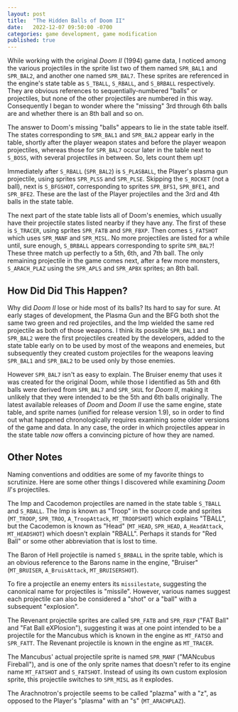 ```yaml
---
layout: post
title:  "The Hidden Balls of Doom II"
date:   2022-12-07 09:50:00 -0700
categories: game development, game modification
published: true
---
```


While working with the original *Doom II* (1994) game data, I noticed 
among the various projectiles in the sprite list two of them named 
`SPR_BAL1` and `SPR_BAL2`, and another one named `SPR_BAL7`. These 
sprites are referenced in the engine's state table as `S_TBALL`, 
`S_RBALL`, and `S_BRBALL` respectively. They are obvious references to 
sequentially-numbered "balls" or projectiles, but none of the other 
projectiles are numbered in this way. Consequently I began to wonder 
where the "missing" 3rd through 6th balls are and whether there is an 
8th ball and so on.

The answer to Doom's missing "balls" appears to lie in the state table 
itself. The states corresponding to `SPR_BAL1` and `SPR_BAL2` appear 
early in the table, shortly after the player weapon states and before 
the player weapon projectiles, whereas those for `SPR_BAL7` occur later 
in the table next to `S_BOSS`, with several projectiles in between. So, 
lets count them up!

Immediately after `S_RBALL` (`SPR_BAL2`) is `S_PLASBALL`, the Player's 
plasma gun projectile, using sprites `SPR_PLSS` and `SPR_PLSE`. Skipping 
the `S_ROCKET` (not a ball), next is `S_BFGSHOT`, corresponding to 
sprites `SPR_BFS1`, `SPR_BFE1`, and `SPR_BFE2`. These are the last of 
the Player projectiles and the 3rd and 4th balls in the state table.

The next part of the state table lists all of Doom's enemies, which 
usually have their projectile states listed nearby if they have any. The 
first of these is `S_TRACER`, using sprites `SPR_FATB` and `SPR_FBXP`. 
Then comes `S_FATSHOT` which uses `SPR_MANF` and `SPR_MISL`. No more 
projectiles are listed for a while until, sure enough, `S_BRBALL` 
appears corresponding to sprite `SPR_BAL7`! These three match up 
perfectly to a 5th, 6th, and 7th ball. The only remaining projectile in 
the game comes next, after a few more monsters, `S_ARACH_PLAZ` using the 
`SPR_APLS` and `SPR_APBX` sprites; an 8th ball.

How Did Did This Happen?
------------------------

Why did *Doom II* lose or hide most of its balls? Its hard to say for 
sure. At early stages of development, the Plasma Gun and the BFG both 
shot the same two green and red projectiles, and the Imp wielded the 
same red projectile as both of those weapons. I think its possible 
`SPR_BAL1` and `SPR_BAL2` were the first projectiles created by the 
developers, added to the state table early on to be used by most of the 
weapons and enemeies, but subsequently they created custom projectiles 
for the weapons leaving `SPR_BAL1` and `SPR_BAL2` to be used only by 
those enemies.

However `SPR_BAL7` isn't as easy to explain. The Bruiser enemy that uses 
it was created for the original Doom, while those I identified as 5th 
and 6th balls were derived from `SPR_BAL7` and `SPR_SKUL` for *Doom II*, 
making it unlikely that they were intended to be the 5th and 6th balls 
originally. The latest available releases of *Doom* and *Doom II* use 
the same engine, state table, and sprite names (unified for release 
version 1.9), so in order to find out what happened chronologically 
requires examining some older versions of the game and data. In any 
case, the order in which projectiles appear in the state table *now* 
offers a convincing picture of how they are named.

Other Notes
-----------

Naming conventions and oddities are some of my favorite things to 
scrutinize. Here are some other things I discovered while examining 
*Doom II*'s projectiles.

The Imp and Cacodemon projectiles are named in the state table `S_TBALL` 
and `S_RBALL`. The Imp is known as "Troop" in the source code and 
sprites (`MT_TROOP`, `SPR_TROO`, `A_TroopAttack`, `MT_TROOPSHOT`) which 
explains "TBALL", but the Cacodemon is known as "Head" (`MT_HEAD`, 
`SPR_HEAD`, `A_HeadAttack`, `MT_HEADSHOT`) which doesn't explain 
"RBALL". Perhaps it stands for "Red Ball" or some other abbreviation 
that is lost to time.

The Baron of Hell projectile is named `S_BRBALL` in the sprite table, 
which is an obvious reference to the Barons name in the engine, 
"Bruiser" (`MT_BRUISER`, `A_BruisAttack`, `MT_BRUISERSHOT`).

To fire a projectile an enemy enters its `missilestate`, suggesting the 
canonical name for projectiles is "missile". However, various names 
suggest each projectile can also be considered a "shot" or a "ball" with 
a subsequent "explosion".

The Revenant projectile sprites are called `SPR_FATB` and `SPR_FBXP` 
("FAT Ball" and "Fat Ball eXPlosion"), suggesting it was at one point 
intended to be a projectile for the Mancubus which is known in the 
engine as `MT_FATSO` and `SPR_FATT`. The Revenant projectile is known in 
the engine as `MT_TRACER`.

The Mancubus' actual projectile sprite is named `SPR_MANF` ("MANcubus 
Fireball"), and is one of the only sprite names that doesn't refer to 
its engine name `MT_FATSHOT` and `S_FATSHOT`. Instead of using its own 
custom explosion sprite, this projectile switches to `SPR_MISL` as it 
explodes.

The Arachnotron's projectile seems to be called "plazma" with a "z", as 
opposed to the Player's "plasma" with an "s" (`MT_ARACHPLAZ`).
